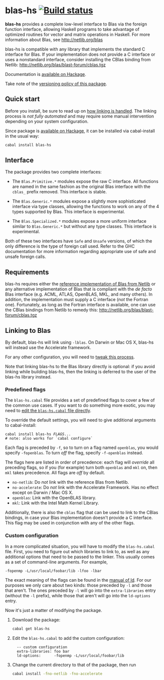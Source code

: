 blas-hs [![Build status][ci]][ca]
=================================

**blas-hs** provides a complete low-level interface to Blas via the foreign
function interface, allowing Haskell programs to take advantage of optimized
routines for vector and matrix operations in Haskell.  For more information
about Blas, see http://netlib.org/blas

blas-hs is compatible with any library that implements the standard C
interface for Blas.  If your implementation does not provide a C interface or
uses a nonstandard interface, consider installing the CBlas binding from
Netlib: http://netlib.org/blas/blast-forum/cblas.tgz

Documentation is [available on Hackage][hac].

Take note of the [versioning policy of this package][pvp].

Quick start
-----------

Before you install, be sure to read up on
[how linking is handled](#linking-to-blas).  The linking process is *not fully
automated* and may require some manual intervention depending on your system
configuration.

Since package is [available on Hackage][hac], it can be installed via
cabal-install in the usual way:

```sh
cabal install blas-hs
```

Interface
---------

The package provides two complete interfaces:

- The `Blas.Primitive.*` modules expose the raw C interface.  All functions
  are named in the same fashion as the original Blas interface with the
  `cblas_` prefix removed.  This interface is stable.

- The `Blas.Generic.*` modules expose a slightly more sophisticated interface
  via type classes, allowing the functions to work on any of the 4 types
  supported by Blas.  This interface is experimental.

- The `Blas.Specialized.*` modules expose a more uniform interface similar to
  `Blas.Generic.*` but without any type classes.  This interface is
  experimental.

Both of these two interfaces have `Safe` and `Unsafe` versions, of which the
only difference is the type of foreign call used.  Refer to the GHC
documentation for more information regarding appropriate use of safe and
unsafe foreign calls.

Requirements
------------

blas-hs requires either the
[reference implementation of Blas from Netlib][ref] or any alternative
implementation of Blas that is compliant with the *de facto* Blas interface
(e.g. ACML, ATLAS, OpenBLAS, MKL, and many others).  In addition, the
implementation must supply a C interface (*not* the Fortran one).
Fortunately, as long as the Fortran interface is available, one can use the
CBlas bindings from Netlib to remedy this:
http://netlib.org/blas/blast-forum/cblas.tgz

Linking to Blas
---------------

By default, blas-hs will link using `-lblas`.  On Darwin or Mac OS X, blas-hs
will instead use the Accelerate framework.

For any other configuration, you will need to
[tweak this process](#predefined-flags).

Note that linking blas-hs to the Blas library directly is optional: if you
avoid linking while building blas-hs, then the linking is deferred to the user
of the blas-hs library instead.

### Predefined flags

The `blas-hs.cabal` file provides a set of predefined flags to cover a few of
the common use cases.  If you want to do something more exotic, you may need
to [edit the `blas-hs.cabal` file directly](#custom-configuration).

To override the default settings, you will need to give additional arguments
to cabal-install:

<pre><code>cabal install blas-hs <var>FLAGS</var>...
# note: also works for `cabal configure`</code></pre>

Each flag is preceded by `-f`, so to turn on a flag named `openblas`, you
would specify `-fopenblas`.  To turn *off* the flag, specify `-f-openblas`
instead.

The flags here are listed in order of precedence: each flag will *override*
all preceding flags, so if you (for example) turn both `openblas` and `mkl`
on, then `mkl` takes precedence.  All flags are *off* by default.

  - `no-netlib`: Do *not* link with the reference Blas from Netlib.
  - `no-accelerate`: Do *not* link with the Accelerate Framework.  Has no
    effect except on Darwin / Mac OS X.
  - `openblas`: Link with the OpenBLAS library.
  - `mkl`: Link with the Intel Math Kernel Library.

Additionally, there is also the `cblas` flag that can be used to link to the
CBlas bindings, in case your Blas implementation doesn't provide a C
interface.  This flag may be used in conjunction with any of the other flags.

### Custom configuration

In a more complicated situation, you will have to modify the `blas-hs.cabal`
file.  First, you need to figure out which libraries to link to, as well as
any additional options that need to be passed to the linker.  This usually
comes as a set of command-line arguments.  For example,

    -fopenmp -L/usr/local/foobar/lib -lfoo -lbar

The exact meaning of the flags can be found in the
[manual of ld](https://sourceware.org/binutils/docs/ld/Options.html).  For our
purposes we only care about two kinds: those preceded by `-l` and those that
aren't.  The ones preceded by `-l` will go into the `extra-libraries` entry
(without the `-l` prefix), while those that aren't will go into the
`ld-options` entry.

Now it's just a matter of modifying the package.

 1. Download the package:

    ```sh
    cabal get blas-hs
    ```

 2. Edit the `blas-hs.cabal` to add the custom configuration:

          -- custom configuration
          extra-libraries: foo bar
          ld-options:      -fopenmp -L/usr/local/foobar/lib

 3. Change the current directory to that of the package, then run

    ```sh
    cabal install -fno-netlib -fno-accelerate
    ```

[ca]:  https://github.com/Rufflewind/blas-hs/actions/workflows/build.yml
[ci]:  https://github.com/Rufflewind/blas-hs/actions/workflows/build.yml/badge.svg
[ref]: http://netlib.org/blas
[pvp]: https://gist.github.com/Rufflewind/03f4e03f7cfa52b8f07d
[hac]: https://hackage.haskell.org/package/blas-hs
